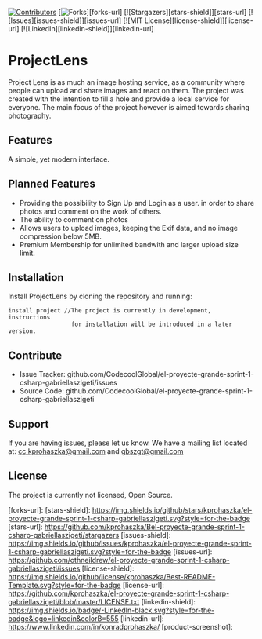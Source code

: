 [![Contributors][contributors-shield]][contributors-url]
[![Forks][forks-shield]][forks-url]
[![Stargazers][stars-shield]][stars-url]
[![Issues][issues-shield]][issues-url]
[![MIT License][license-shield]][license-url]
[![LinkedIn][linkedin-shield]][linkedin-url]

ProjectLens
========

Project Lens is as much an image hosting service, as a community
where people can upload and share images and react on them. 
The project was created with the intention to fill a hole 
and provide a local service for everyone. The main focus
of the project however is aimed towards sharing photography.


Features
--------
A simple, yet modern interface.


Planned Features
--------
- Providing the possibility to Sign Up and Login as a user.
  in order to share photos and comment on the work of others.
- The ability to comment on photos
- Allows users to upload images, keeping the Exif data, 
  and no image compression below 5MB.
- Premium Membership for unlimited bandwith and larger upload size limit.

Installation
------------

Install ProjectLens by cloning the repository and running:

    install project //The project is currently in development, instructions
                      for installation will be introduced in a later version.

Contribute
----------

- Issue Tracker: github.com/CodecoolGlobal/el-proyecte-grande-sprint-1-csharp-gabriellaszigeti/issues
- Source Code: github.com/CodecoolGlobal/el-proyecte-grande-sprint-1-csharp-gabriellaszigeti

Support
-------

If you are having issues, please let us know.
We have a mailing list located at: cc.kprohaszka@gmail.com and gbszgt@gmail.com

License
-------

The project is currently not licensed, Open Source.

<!-- MARKDOWN LINKS & IMAGES -->
<!-- https://www.markdownguide.org/basic-syntax/#reference-style-links -->
[contributors-shield]: https://img.shields.io/github/contributors/kprohaszka/el-proyecte-grande-sprint-1-csharp-gabriellaszigeti.svg?style=for-the-badge
[contributors-url]: https://github.com/CodecoolGlobal/el-proyecte-grande-sprint-1-csharp-gabriellaszigeti/graphs/contributors
[forks-shield]: https://img.shields.io/github/forks/kprohaszka/el-proyecte-grande-sprint-1-csharp-gabriellaszigeti.svg?style=for-the-badge
[forks-url]: 
[stars-shield]: https://img.shields.io/github/stars/kprohaszka/el-proyecte-grande-sprint-1-csharp-gabriellaszigeti.svg?style=for-the-badge
[stars-url]: https://github.com/kprohaszka/Bel-proyecte-grande-sprint-1-csharp-gabriellaszigeti/stargazers
[issues-shield]: https://img.shields.io/github/issues/kprohaszka/el-proyecte-grande-sprint-1-csharp-gabriellaszigeti.svg?style=for-the-badge
[issues-url]: https://github.com/othneildrew/el-proyecte-grande-sprint-1-csharp-gabriellaszigeti/issues
[license-shield]: https://img.shields.io/github/license/kprohaszka/Best-README-Template.svg?style=for-the-badge
[license-url]: https://github.com/kprohaszka/el-proyecte-grande-sprint-1-csharp-gabriellaszigeti/blob/master/LICENSE.txt
[linkedin-shield]: https://img.shields.io/badge/-LinkedIn-black.svg?style=for-the-badge&logo=linkedin&colorB=555
[linkedin-url]: https://www.linkedin.com/in/konradprohaszka/
[product-screenshot]: